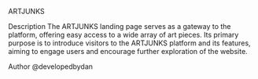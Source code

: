 ARTJUNKS

Description
The ARTJUNKS landing page serves as a gateway to the platform, offering easy access to a wide array of art pieces. Its primary purpose is to introduce visitors to the ARTJUNKS platform and its features, aiming to engage users and encourage further exploration of the website.

Author
@developedbydan
